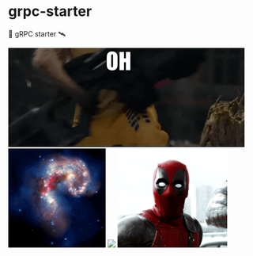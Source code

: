 # grpc-starter

🚀 gRPC starter 🛰️

<p>
  <img src='./images/rocket-raccoon.gif' height=200 />
  <img src='./images/cat.gif' height=200 />
  <img src='./images/joker.gif' height=200 />
  <img src='./images/deadpool.gif' height=200 />
</p>
